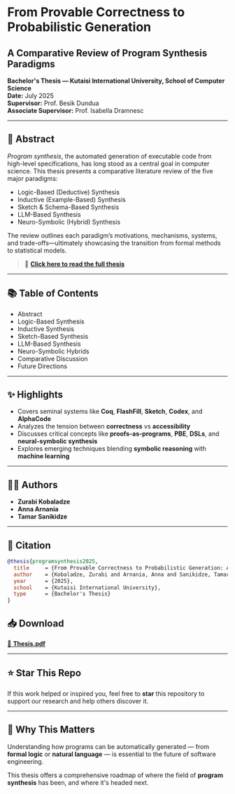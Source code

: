# From Provable Correctness to Probabilistic Generation  
## A Comparative Review of Program Synthesis Paradigms

**Bachelor's Thesis — Kutaisi International University, School of Computer Science**  
**Date:** July 2025  
**Supervisor:** Prof. Besik Dundua  
**Associate Supervisor:** Prof. Isabella Dramnesc  

---

## 📄 Abstract

*Program synthesis*, the automated generation of executable code from high-level specifications, has long stood as a central goal in computer science. This thesis presents a comparative literature review of the five major paradigms:

- Logic-Based (Deductive) Synthesis  
- Inductive (Example-Based) Synthesis  
- Sketch & Schema-Based Synthesis  
- LLM-Based Synthesis  
- Neuro-Symbolic (Hybrid) Synthesis  

The review outlines each paradigm’s motivations, mechanisms, systems, and trade-offs—ultimately showcasing the transition from formal methods to statistical models.

> 📘 [**Click here to read the full thesis**](./Thesis.pdf)

---

## 📚 Table of Contents

- Abstract  
- Logic-Based Synthesis  
- Inductive Synthesis  
- Sketch-Based Synthesis  
- LLM-Based Synthesis  
- Neuro-Symbolic Hybrids  
- Comparative Discussion  
- Future Directions  

---

## ✨ Highlights

- Covers seminal systems like **Coq**, **FlashFill**, **Sketch**, **Codex**, and **AlphaCode**
- Analyzes the tension between **correctness** vs **accessibility**
- Discusses critical concepts like **proofs-as-programs**, **PBE**, **DSLs**, and **neural-symbolic synthesis**
- Explores emerging techniques blending **symbolic reasoning** with **machine learning**

---

## 👩‍💻 Authors

- **Zurabi Kobaladze**  
- **Anna Arnania**  
- **Tamar Sanikidze**

---

## 📌 Citation

```bibtex
@thesis{programsynthesis2025,
  title     = {From Provable Correctness to Probabilistic Generation: A Comparative Review of Program Synthesis Paradigms},
  author    = {Kobaladze, Zurabi and Arnania, Anna and Sanikidze, Tamar},
  year      = {2025},
  school    = {Kutaisi International University},
  type      = {Bachelor's Thesis}
}
```

## 📥 Download

[📄 **Thesis.pdf**](./Thesis.pdf)

---

## ⭐️ Star This Repo

If this work helped or inspired you, feel free to **star** this repository to support our research and help others discover it.

---

## 🧠 Why This Matters

Understanding how programs can be automatically generated — from **formal logic** or **natural language** — is essential to the future of software engineering.

This thesis offers a comprehensive roadmap of where the field of **program synthesis** has been, and where it's headed next.


